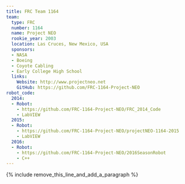 ```yaml
---
title: FRC Team 1164
team:
  type: FRC
  number: 1164
  name: Project NEO
  rookie_year: 2003
  location: Las Cruces, New Mexico, USA
  sponsors:
  - NASA
  - Boeing
  - Coyote Cabling
  - Early College High School
  links:
    Website: http://www.projectneo.net
    GitHub: https://github.com/FRC-1164-Project-NEO
robot_code:
  2014:
  - Robot:
    - https://github.com/FRC-1164-Project-NEO/FRC_2014_Code
    - LabVIEW
  2015:
  - Robot:
    - https://github.com/FRC-1164-Project-NEO/projectNEO-1164-2015
    - LabVIEW
  2016:
  - Robot:
    - https://github.com/FRC-1164-Project-NEO/2016SeasonRobot
    - C++
---
```


{% include remove_this_line_and_add_a_paragraph %}